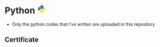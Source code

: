<h1>
        Python
        <a href="https://www.python.org" target="_blank"> 
                <img src="https://raw.githubusercontent.com/devicons/devicon/master/icons/python/python-original.svg" alt="python" width="30" height="30"/> 
        </a>
</h1>

- Only the python codes that I've written are uploaded in this repository

<h2>Certificate</h2>
